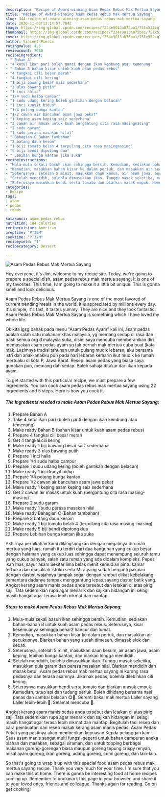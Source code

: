 ```yaml
---
description: "Recipe of Award-winning Asam Pedas Rebus Mak Mertua Sayang"
title: "Recipe of Award-winning Asam Pedas Rebus Mak Mertua Sayang"
slug: 344-recipe-of-award-winning-asam-pedas-rebus-mak-mertua-sayang
date: 2020-11-03T13:14:57.704Z
image: https://img-global.cpcdn.com/recipes/f234e9013a075ba1/751x532cq70/asam-pedas-rebus-mak-mertua-sayang-resipi-foto-utama.jpg
thumbnail: https://img-global.cpcdn.com/recipes/f234e9013a075ba1/751x532cq70/asam-pedas-rebus-mak-mertua-sayang-resipi-foto-utama.jpg
cover: https://img-global.cpcdn.com/recipes/f234e9013a075ba1/751x532cq70/asam-pedas-rebus-mak-mertua-sayang-resipi-foto-utama.jpg
author: Vincent Pierce
ratingvalue: 4.6
reviewcount: 7680
recipeingredient:
- " Bahan A"
- "4 ketul ikan pari boleh ganti dengan ikan kembung atau temenung"
- " Bahan B bahan kisar untuk kuah asam pedas rebus"
- "4 tangkai cili besar merah"
- "4 tangkai cili kering"
- "1 biji bawang besar saiz sederhana"
- "3 ulas bawang putih"
- "1 inci halia"
- "1/4 sudu halba campur"
- "1 sudu udang kering boleh gantikan dengan belacan"
- "1 inci kunyit hidup"
- "1/4 potong bunga kantan"
- "1/2 cawan air bancuhan asam jawa pekat"
- "1 keping asam keping saiz sederhana"
- "2 cawan air masak untuk kuah bergantung cita rasa masingmasing"
- "2 sudu garam"
- "1 sudu perasa masakan hilal"
- " Bahagian C Bahan tambahan"
- "3 batang daun kesom"
- "1 biji tomato belah 4 terpulang cita rasa masingmasing"
- "5 biji bendi dipotong dua"
- " Lebihan bunga kantan jika suka"
recipeinstructions:
- "Mula-mula sekali basuh ikan sehingga bersih. Kemudian, sediakan bahan-bahan B untuk kuah asam pedas rebus. Seterusnya, kisar kesemuanya sehingga benar2 hancur dan lumat."
- "Kemudian, masukkan bahan kisar ke dalam periuk, dan masukkan air secukupnya. Biarkan bahan yang sudah dimesen, dimasak elok dan sebati."
- "Seterusnya, setelah 5 minit, masukkan daun kesum, air asam jawa, asam keping, lebihan bunga kantan, dan biarkan hingga mendidih."
- "Setelah mendidih, bolehla dimasukkan ikan. Tunggu masak seketika, masukkan pula garam dan perasa masakan hilal. Biarkan mendidih dan masak betul. Asam pedas rebus mak mertua sayang ni kurang rasa pedasnya dan terasa asamnya. Jika nak pedas, bolehla dilebihkan cili kering."
- "Seterusnya masukkan bendi serta tomato dan biarkan masak empuk. Kemudian, tutup api dan tudung periuk. Boleh dihidang bersama nasi panas dan sambal belacan 😋🤤. Gerenti bakal mak mertua Lailer sayang Lailer lebih-lebih 😬. Selamat mencuba 🥰."
categories:
- Recipe
tags:
- asam
- pedas
- rebus

katakunci: asam pedas rebus 
nutrition: 184 calories
recipecuisine: American
preptime: "PT32M"
cooktime: "PT37M"
recipeyield: "1"
recipecategory: Dessert

---
```



![Asam Pedas Rebus Mak Mertua Sayang](https://img-global.cpcdn.com/recipes/f234e9013a075ba1/751x532cq70/asam-pedas-rebus-mak-mertua-sayang-resipi-foto-utama.jpg)

Hey everyone, it's Jim, welcome to my recipe site. Today, we're going to prepare a special dish, asam pedas rebus mak mertua sayang. It is one of my favorites. This time, I am going to make it a little bit unique. This is gonna smell and look delicious.

Asam Pedas Rebus Mak Mertua Sayang is one of the most favored of current trending meals in the world. It is appreciated by millions every day. It's simple, it's fast, it tastes yummy. They are nice and they look fantastic. Asam Pedas Rebus Mak Mertua Sayang is something which I have loved my whole life.

Ok kita lgsg bahas pada menu &#34;Asam Pedas Ayam&#34; kali ini, asam pedas adalah salah satu makanan khas malaysia, yg memang sedap di rasa dan pasti semua org d malaysia suka, disini saya mencuba memberanikan diri memasakan asam pedas ayam yg tak pernah mak mertua cuba buat (kata mak. Lazimnya tradisi tahunan untuk pulang mudik lebaran, aku bersama istri dan anak-anakku pun pada hari lebaran kemarin ikut mudik ke rumah mertuaku di kota P, Jawa Barat. Resepi asam pedas yang biasa saya gunakan pun, memang dah sedap. Boleh sahaja ditukar dari ikan kepada ayam.


To get started with this particular recipe, we must prepare a few ingredients. You can cook asam pedas rebus mak mertua sayang using 22 ingredients and 5 steps. Here is how you cook it.

<!--inarticleads1-->

##### The ingredients needed to make Asam Pedas Rebus Mak Mertua Sayang:

1. Prepare  Bahan A
1. Take 4 ketul ikan pari (boleh ganti dengan ikan kembung atau temenung)
1. Make ready  Bahan B (bahan kisar untuk kuah asam pedas rebus)
1. Prepare 4 tangkai cili besar merah
1. Get 4 tangkai cili kering
1. Make ready 1 biji bawang besar saiz sederhana
1. Make ready 3 ulas bawang putih
1. Prepare 1 inci halia
1. Prepare 1/4 sudu halba campur
1. Prepare 1 sudu udang kering (boleh gantikan dengan belacan)
1. Make ready 1 inci kunyit hidup
1. Prepare 1/4 potong bunga kantan
1. Prepare 1/2 cawan air bancuhan asam jawa pekat
1. Make ready 1 keping asam keping saiz sederhana
1. Get 2 cawan air masak untuk kuah (bergantung cita rasa masing-masing)
1. Prepare 2 sudu garam
1. Make ready 1 sudu perasa masakan hilal
1. Make ready  Bahagian C (Bahan tambahan)
1. Prepare 3 batang daun kesom
1. Make ready 1 biji tomato belah 4 (terpulang cita rasa masing-masing)
1. Make ready 5 biji bendi dipotong dua
1. Prepare  Lebihan bunga kantan jika suka


Akhirnya pernikahan kami dilangsungkan dengan megahnya dirumah mertua yang luas, rumah itu terdiri dari dua bangunan yang cukup besar dengan halaman yang cukup luas sehingga dapat menampung seluruh tamu yang cukup banyak, salah satu rumah yang ada didalam kompleks. Pepes ikan mas, sayur asam Sekitar lima belas menit kemudian pintu kamar terbuka dan masuklah istriku serta Mira yang sudah berganti pakaian dengan daster, wajahnya tampak segar dengan rambut diikat kebelakang sementara dadanya tampak menggantung lepas.sayang daster batik yang. Angkat kerang asam manis pedas anda tersebut dan letakan di atas pirig saji. Tata sedemikian rupa agar menarik dan sajikan hidangan ini selagi masih hangat agar terasa lebih nikmat dan mantap. 

<!--inarticleads2-->

##### Steps to make Asam Pedas Rebus Mak Mertua Sayang:

1. Mula-mula sekali basuh ikan sehingga bersih. Kemudian, sediakan bahan-bahan B untuk kuah asam pedas rebus. Seterusnya, kisar kesemuanya sehingga benar2 hancur dan lumat.
1. Kemudian, masukkan bahan kisar ke dalam periuk, dan masukkan air secukupnya. Biarkan bahan yang sudah dimesen, dimasak elok dan sebati.
1. Seterusnya, setelah 5 minit, masukkan daun kesum, air asam jawa, asam keping, lebihan bunga kantan, dan biarkan hingga mendidih.
1. Setelah mendidih, bolehla dimasukkan ikan. Tunggu masak seketika, masukkan pula garam dan perasa masakan hilal. Biarkan mendidih dan masak betul. Asam pedas rebus mak mertua sayang ni kurang rasa pedasnya dan terasa asamnya. Jika nak pedas, bolehla dilebihkan cili kering.
1. Seterusnya masukkan bendi serta tomato dan biarkan masak empuk. Kemudian, tutup api dan tudung periuk. Boleh dihidang bersama nasi panas dan sambal belacan 😋🤤. Gerenti bakal mak mertua Lailer sayang Lailer lebih-lebih 😬. Selamat mencuba 🥰.


Angkat kerang asam manis pedas anda tersebut dan letakan di atas pirig saji. Tata sedemikian rupa agar menarik dan sajikan hidangan ini selagi masih hangat agar terasa lebih nikmat dan mantap. Begitulah tadi resep dan cara pembuatan dari resep masak kerang asam manis pedas. Asam Pedas Pekat yang pastinya akan memberikan kepuasan Kepda pelanggan kami. Saus asam manis sangat multi fungsi, seperti untuk bahan campuran aneka olahan dan masakan, sebagai siraman, dan untuk topping berbagai makanan goreng-gorengan biasa maupun goreng tepung crispy renyah, misal ayam goreng, ikan goreng, udang goreng, cumi goreng, dan lain-lain. 

So that's going to wrap it up with this special food asam pedas rebus mak mertua sayang recipe. Thank you very much for your time. I'm sure that you can make this at home. There is gonna be interesting food at home recipes coming up. Remember to bookmark this page in your browser, and share it to your loved ones, friends and colleague. Thanks again for reading. Go on get cooking!
